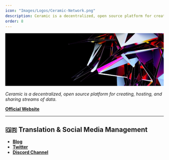 ```yaml
---
icon: "Images/Logos/Ceramic-Network.png"
description: Ceramic is a decentralized, open source platform for creating, hosting, and sharing streams of data.
order: 8
---
```


![](../Images/Covers/Ceramic-Network.png)

_Ceramic is a decentralized, open source platform for creating, hosting, and sharing streams of data._

[**Official Website**](https://ceramic.network/)

---

## 🇬🇷 Translation & Social Media Management

- [**Blog**](https://ceramicnetworkgr.substack.com/)
- [**Twitter**](https://twitter.com/ceramic_net_gr)
- [**Discord Channel**](https://discord.gg/2EQ5RGhFNX)
